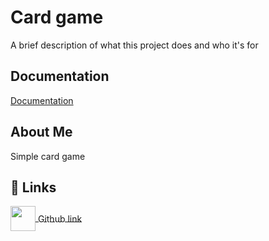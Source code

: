 
# Card game

A brief description of what this project does and who it's for

## Documentation

[Documentation](http://localhost:8000/api-docs)


## About Me
Simple card game


## 🔗 Links
<a href="https://github.com/BINIL-BALAN/card_game_server.git">
  <img src="https://images.seeklogo.com/logo-png/50/2/github-icon-logo-png_seeklogo-503247.png" width="40" height="40" style="vertical-align:middle;">
  <span style="vertical-align:middle;">Github link</span>
</a>

